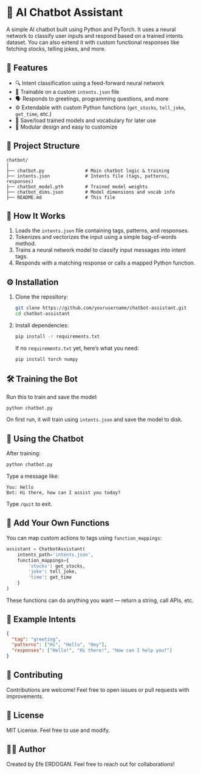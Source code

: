 # 🤖 AI Chatbot Assistant

A simple AI chatbot built using Python and PyTorch. It uses a neural network to classify user inputs and respond based on a trained intents dataset. You can also extend it with custom functional responses like fetching stocks, telling jokes, and more.

## 🚀 Features

- 🔍 Intent classification using a feed-forward neural network
- 🧠 Trainable on a custom `intents.json` file
- 🗣️ Responds to greetings, programming questions, and more
- ⚙️ Extendable with custom Python functions (`get_stocks`, `tell_joke`, `get_time`, etc.)
- 📁 Save/load trained models and vocabulary for later use
- 🧵 Modular design and easy to customize

## 📂 Project Structure

```
chatbot/
│
├── chatbot.py               # Main chatbot logic & training
├── intents.json             # Intents file (tags, patterns, responses)
├── chatbot_model.pth        # Trained model weights
├── chatbot_dims.json        # Model dimensions and vocab info
├── README.md                # This file
```

## 🧠 How It Works

1. Loads the `intents.json` file containing tags, patterns, and responses.
2. Tokenizes and vectorizes the input using a simple bag-of-words method.
3. Trains a neural network model to classify input messages into intent tags.
4. Responds with a matching response or calls a mapped Python function.

## ⚙️ Installation

1. Clone the repository:
   ```bash
   git clone https://github.com/yourusername/chatbot-assistant.git
   cd chatbot-assistant
   ```

2. Install dependencies:
   ```bash
   pip install -r requirements.txt
   ```

   If no `requirements.txt` yet, here’s what you need:
   ```bash
   pip install torch numpy
   ```

## 🛠️ Training the Bot

Run this to train and save the model:

```bash
python chatbot.py
```

On first run, it will train using `intents.json` and save the model to disk.

## 💬 Using the Chatbot

After training:

```bash
python chatbot.py
```

Type a message like:

```
You: Hello
Bot: Hi there, how can I assist you today?
```

Type `/quit` to exit.

## 🧩 Add Your Own Functions

You can map custom actions to tags using `function_mappings`:

```python
assistant = ChatbotAssistant(
    intents_path='intents.json',
    function_mappings={
        'stocks': get_stocks,
        'joke': tell_joke,
        'time': get_time
    }
)
```

These functions can do anything you want — return a string, call APIs, etc.

## 📄 Example Intents

```json
{
  "tag": "greeting",
  "patterns": ["Hi", "Hello", "Hey"],
  "responses": ["Hello!", "Hi there!", "How can I help you?"]
}
```

## 🤝 Contributing

Contributions are welcome! Feel free to open issues or pull requests with improvements.

## 📜 License

MIT License. Feel free to use and modify.

## 👨‍💻 Author

Created by Efe ERDOGAN. Feel free to reach out for collaborations!

